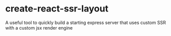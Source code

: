 # create-react-ssr-layout
A useful tool to quickly build a starting express server that uses custom SSR with a custom jsx render engine
